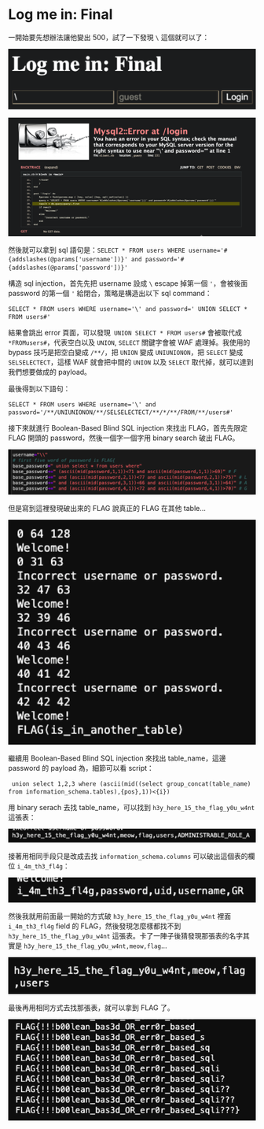 # Log me in: Final

一開始要先想辦法讓他變出 500，試了一下發現 `\` 這個就可以了：

![image-20211119170528330](img/image-20211119170528330.png)

![image-20211119170545030](img/image-20211119170545030.png)

然後就可以拿到 sql 語句是：`SELECT * FROM users WHERE username='#{addslashes(@params['username'])}' and password='#{addslashes(@params['password'])}'`

構造 sql injection，首先先把 username 設成 `\` escape 掉第一個 `'`，會被後面 password 的第一個 `'` 給閉合，策略是構造出以下 sql command：

```
SELECT * FROM users WHERE username='\' and password=' UNION SELECT * FROM users#'
```

結果會跳出 error 頁面，可以發現` UNION SELECT * FROM users#` 會被取代成 `*FROMusers#`，代表空白以及 `UNION`, `SELECT` 關鍵字會被 WAF 處理掉。我使用的 bypass 技巧是把空白變成 `/**/`，把 `UNION` 變成 `UNIUNIONON`，把 `SELECT` 變成 `SELSELECTECT`，這樣 WAF 就會把中間的 `UNION` 以及 `SELECT` 取代掉，就可以達到我們想要做成的 payload。

最後得到以下語句：

```
SELECT * FROM users WHERE username='\' and password='/**/UNIUNIONON/**/SELSELECTECT/**/*/**/FROM/**/users#'
```

接下來就進行 Boolean-Based Blind SQL injection 來找出 FLAG，首先先限定 FLAG 開頭的 password，然後一個字一個字用 binary search 破出 FLAG。

![image-20211119224237803](img/image-20211119224237803.png)

但是寫到這裡發現破出來的 FLAG 說真正的 FLAG 在其他 table...

![image-20211119224329281](img/image-20211119224329281.png)

繼續用 Boolean-Based Blind SQL injection 來找出 table_name，這邊 password 的 payload 為，細節可以看 script：

```
 union select 1,2,3 where (ascii(mid((select group_concat(table_name) from information_schema.tables),{pos},1))<{i})
```

用 binary serach 去找 table_name，可以找到 `h3y_here_15_the_flag_y0u_w4nt` 這張表：

![image-20211119232125054](img/image-20211119232125054.png)

接著用相同手段只是改成去找 `information_schema.columns` 可以破出這個表的欄位 `i_4m_th3_fl4g`：

![image-20211119235322195](img/image-20211119235322195.png)

然後我就用前面最一開始的方式破 `h3y_here_15_the_flag_y0u_w4nt` 裡面 `i_4m_th3_fl4g` field 的 FLAG，然後發現怎麼樣都找不到 `h3y_here_15_the_flag_y0u_w4nt` 這張表。卡了一陣子後猜發現那張表的名字其實是 `h3y_here_15_the_flag_y0u_w4nt,meow,flag`...

![image-20211120004642578](img/image-20211120004642578.png)

最後再用相同方式去找那張表，就可以拿到 FLAG 了。

![image-20211120004737665](img/image-20211120004737665.png)
